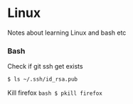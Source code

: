 # Linux
Notes about learning Linux and bash etc



### Bash

Check if git ssh get exists
```bash
$ ls ~/.ssh/id_rsa.pub
```
Kill firefox
`bash $ pkill firefox`

